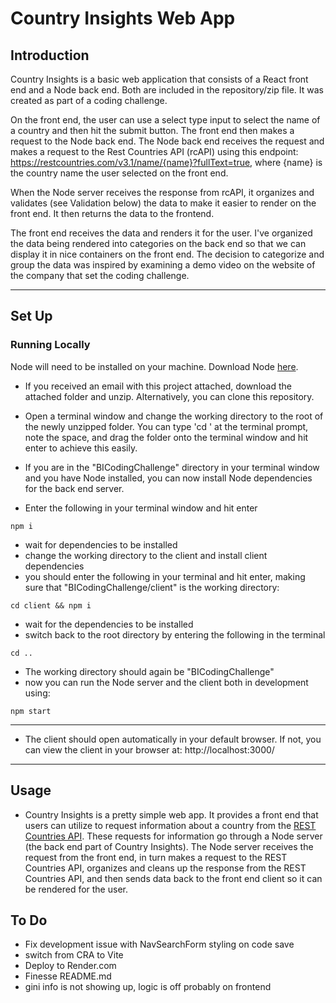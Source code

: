 # Country Insights Web App

## Introduction

Country Insights is a basic web application that consists of a React front end and a Node back end. Both are included in the repository/zip file. It was created as part of a coding challenge.

On the front end, the user can use a select type input to select the name of a country and then hit the submit button. The front end then makes a request to the Node back end. The Node back end receives the request and makes a request to the Rest Countries API (rcAPI) using this endpoint: https://restcountries.com/v3.1/name/{name}?fullText=true, where {name} is the country name the user selected on the front end.

When the Node server receives the response from rcAPI, it organizes and validates (see Validation below) the data to make it easier to render on the front end. It then returns the data to the frontend.

The front end receives the data and renders it for the user. I've organized the data being rendered into categories on the back end so that we can display it in nice containers on the front end. The decision to categorize and group the data was inspired by examining a demo video on the website of the company that set the coding challenge.

---

## Set Up

### Running Locally

Node will need to be installed on your machine. Download Node [here]("https://nodejs.org/en/download").

- If you received an email with this project attached, download the attached folder and unzip. Alternatively, you can clone this repository.
- Open a terminal window and change the working directory to the root of the newly unzipped folder. You can type 'cd ' at the terminal prompt, note the space, and drag the folder onto the terminal window and hit enter to achieve this easily.

- If you are in the "BICodingChallenge" directory in your terminal window and you have Node installed, you can now install Node dependencies for the back end server.
- Enter the following in your terminal window and hit enter

```
npm i
```

- wait for dependencies to be installed
- change the working directory to the client and install client dependencies
- you should enter the following in your terminal and hit enter, making sure that "BICodingChallenge/client" is the working directory:

```
cd client && npm i
```

- wait for the dependencies to be installed
- switch back to the root directory by entering the following in the terminal

```
cd ..
```

- The working directory should again be "BICodingChallenge"
- now you can run the Node server and the client both in development using:

```
npm start
```

---

- The client should open automatically in your default browser. If not, you can view the client in your browser at: http://localhost:3000/

---

## Usage

- Country Insights is a pretty simple web app. It provides a front end that users can utilize to request information about a country from the [REST Countries API](https://restcountries.com/). These requests for information go through a Node server (the back end part of Country Insights). The Node server receives the request from the front end, in turn makes a request to the REST Countries API, organizes and cleans up the response from the REST Countries API, and then sends data back to the front end client so it can be rendered for the user.

## To Do

- Fix development issue with NavSearchForm styling on code save
- switch from CRA to Vite
- Deploy to Render.com
- Finesse README.md
- gini info is not showing up, logic is off probably on frontend
